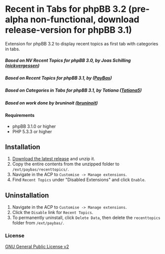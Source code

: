 Recent in Tabs for phpBB 3.2 (pre-alpha non-functional, download release-version for phpBB 3.1)
============

Extension for phpBB 3.2 to display recent topics as first tab with categories in tabs.

##### Based on NV Recent Topics for phpBB 3.0, by Joas Schilling ([nickvergessen](https://github.com/nickvergessen))
##### Based on Recent Topics for phpBB 3.1, by ([PayBas](https://github.com/PayBas))
##### Based on Categories in Tabs for phpBB 3.1, by Tatiana ([Tatiana5](https://github.com/Tatiana5))
##### Based on work done by bruninoit ([bruninoit](https://github.com/bruninoit))

#### Requirements
- phpBB 3.1.0 or higher
- PHP 5.3.3 or higher

## Installation
1. [Download the latest release](https://github.com/nachtelb/RecentinTabs) and unzip it.
2. Copy the entire contents from the unzipped folder to `/ext/paybas/recenttopics/`.
3. Navigate in the ACP to `Customise -> Manage extensions`.
4. Find `Recent Topics` under "Disabled Extensions" and click `Enable`.

## Uninstallation
1. Navigate in the ACP to `Customise -> Manage extensions`.
2. Click the `Disable` link for `Recent Topics`.
3. To permanently uninstall, click `Delete Data`, then delete the `recenttopics` folder from `/ext/paybas/`.

### License
[GNU General Public License v2](http://opensource.org/licenses/GPL-2.0)


